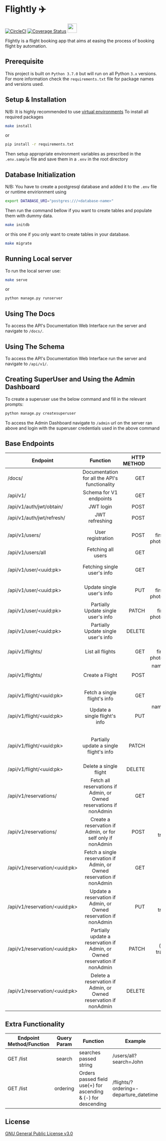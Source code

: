 # Flightly ✈️

[![CircleCI](https://circleci.com/gh/parseendavid/flightly_flight-booking-app/tree/develop.svg?style=svg)](https://circleci.com/gh/parseendavid/flightly_flight-booking-app/tree/develop)
[![Coverage Status](https://coveralls.io/repos/github/parseendavid/flightly_flight-booking-app/badge.svg?branch=develop)](https://coveralls.io/github/parseendavid/flightly_flight-booking-app?branch=develop)
[<img src="https://www.yegor256.com/images/2014/09/heroku-logo.svg" width="30">](http://api-flightly.herokuapp.com/)

Flightly is a flight booking app that aims at easing the process of booking flight by automation.

## Prerequisite

This project is built on `Python 3.7.0` but will run on all Python `3.x` versions.
For more information check the `requirements.txt` file for package names and versions used.

## Setup & Installation

N/B: It is highly recommended to use [virtual environments](https://realpython.com/python-virtual-environments-a-primer/)
To install all required packages

```bash
make install
```

or

```bash
pip install -r requirements.txt
```

Then setup appropriate environment variables as prescribed in the `.env.sample` file and save them in a `.env` in the root directory

## Database Initialization

N/B: You have to create a postgresql database and added it to the `.env` file or runtime envirionment using

```bash
export DATABASE_URI="postgres:///<database-name>"
```

Then run the command bellow if you want to create tables and populate them with dummy data.

```bash
make initdb
```

or this one if you only want to create tables in your database.

```bash
make migrate
```

## Running Local server

To run the local server use:

```bash
make serve
```

or

```bash
python manage.py runserver
```

## Using The Docs

To access the API's Documentation Web Interface run the server and navigate to `/docs/`.

## Using The Schema

To access the API's Documentation Web Interface run the server and navigate to `/api/v1/`.

## Creating SuperUser and Using the Admin Dashboard

To create a superuser use the below command and fill in the relevant prompts:

```bash
python manage.py createsuperuser
```

To access the Admin Dashboard navigate to `/admin` url on the server ran above and login with the superuser credentials used in the above command

## Base Endpoints
| Endpoint                  | Function                                      | HTTP METHOD      | Required Params (Optional Params)  | Required Permissions                                  |
| ------------------------- |:---------------------------------------------:| ----------------:| ----------------------------------:| -----------------------------------------------------:|
| /docs/                    | Documentation for all the API's functionality | GET              | None                               | None                                                  |
| /api/v1/                  | Schema for V1 endpoints                       | GET              | None                               | None                                                  |
| /api/v1/auth/jwt/obtain/  | JWT login                                     | POST             | email, password                     | None                                                  |
| /api/v1/auth/jwt/refresh/ | JWT refreshing                                | POST             | token                              | None                                                  |
| /api/v1/users/            | User registration                             | POST             | email, password, first_name, (last_name, photograph(upload_link)) | None                                                  |
| /api/v1/users/all         | Fetching all users                            | GET              | None                               | Authenticated & IsStaff/Superuser                     |
| /api/v1/user/\<uuid:pk\>    | Fetching single user's info                   | GET              | None                               | Authenticated & (IsStaff/Superuser or IsAccountOwner) |
| /api/v1/user/\<uuid:pk\>    | Update single user's info                     | PUT              | email, password, first_name, (last_name, photograph(upload_link)) | Authenticated & (IsStaff/Superuser or IsAccountOwner) |
| /api/v1/user/\<uuid:pk\>    | Partially Update single user's info              | PATCH            | (email, password, first_name, last_name, photograph(upload_link)) | Authenticated & (IsStaff/Superuser or IsAccountOwner) |
| /api/v1/user/\<uuid:pk\>    | Partially Update single user's info              | DELETE            | None | Authenticated & (IsStaff/Superuser or IsAccountOwner) |
| /api/v1/flights/            | List all flights                            | GET             | email, password, first_name (last_name, photograph(upload_link)) | None                                                  |
| /api/v1/flights/            | Create a Flight                             | POST             |name, departure_airport, arrival_airport, departure_datetime,	capacity,(price)| Authenticated & IsStaff/Superuser   |
| /api/v1/flight/\<uuid:pk\>    | Fetch a single flight's info                | GET             |None| None   |
| /api/v1/flight/\<uuid:pk\>    | Update a single flight's info                | PUT             |name, departure_airport, arrival_airport, departure_datetime,	capacity,(price)| Authenticated & IsStaff/Superuser   |
| /api/v1/flight/\<uuid:pk\>    | Partially update a single flight's info    | PATCH             |(name, departure_airport, arrival_airport, departure_datetime,	capacity, price)| Authenticated & IsStaff/Superuser |
| /api/v1/flight/\<uuid:pk\>    | Delete a single flight    | DELETE             |None| Authenticated & IsStaff/Superuser |
| /api/v1/reservations/    | Fetch all reservations if Admin, or Owned reservations if nonAdmin    | GET             |none| Authenticated & (IsStaff/Superuser or IsReservationOwner) |
| /api/v1/reservations/    | Create a reservation if Admin, or for self only if nonAdmin    | POST             |flight type:'flight url', traveler type:'user url'| Authenticated & (IsStaff/Superuser or IsReservationOwner) |
| /api/v1/reservation/\<uuid:pk\>    | Fetch a single reservation if Admin, or Owned reservation if nonAdmin    | GET             |none| Authenticated & (IsStaff/Superuser or IsReservationOwner) |
| /api/v1/reservation/\<uuid:pk\>    | Update a reservation if Admin, or Owned reservation if nonAdmin    | PUT             |flight type:'flight url', traveler type:'user url'| Authenticated & (IsStaff/Superuser or IsReservationOwner) |
| /api/v1/reservation/\<uuid:pk\>    | Partially update a reservation if Admin, or Owned reservation if nonAdmin    | PATCH             |(flight type:'flight url', traveler type:'user url')| Authenticated & (IsStaff/Superuser or IsReservationOwner) |
| /api/v1/reservation/\<uuid:pk\>    | Delete a reservation if Admin, or Owned reservation if nonAdmin    | DELETE             |none| Authenticated & (IsStaff/Superuser or IsReservationOwner) |


## Extra Functionality

|Endpoint Method/Function | Query Param  | Function              | Example               |
| ----------------------- | :-----------:| ----------------------| ----------------------|
|GET /list                | search       | searches passed string| /users/all?search=John|
|GET /list                | ordering     | Orders passed field use(+) for ascending & (-) for descending| /flights/?ordering=-departure_datetime|

## License

[GNU General Public License v3.0](https://www.gnu.org/licenses/gpl-3.0.en.html)
